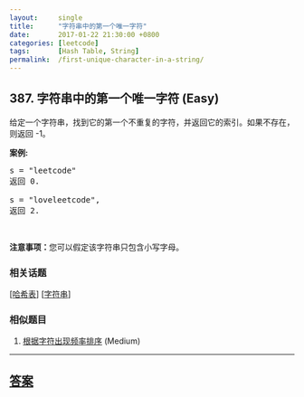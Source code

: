 ```yaml
---
layout:     single
title:      "字符串中的第一个唯一字符"
date:       2017-01-22 21:30:00 +0800
categories: [leetcode]
tags:       [Hash Table, String]
permalink:  /first-unique-character-in-a-string/
---
```


## 387. 字符串中的第一个唯一字符 (Easy)

<p>给定一个字符串，找到它的第一个不重复的字符，并返回它的索引。如果不存在，则返回 -1。</p>

<p><strong>案例:</strong></p>

<pre>
s = &quot;leetcode&quot;
返回 0.

s = &quot;loveleetcode&quot;,
返回 2.
</pre>

<p>&nbsp;</p>

<p><strong>注意事项：</strong>您可以假定该字符串只包含小写字母。</p>

### 相关话题
  [[哈希表](https://github.com/openset/leetcode/tree/master/tag/hash-table/README.md)]
  [[字符串](https://github.com/openset/leetcode/tree/master/tag/string/README.md)]

### 相似题目
  1. [根据字符出现频率排序](/sort-characters-by-frequency) (Medium)

---

## [答案](https://github.com/openset/leetcode/tree/master/problems/first-unique-character-in-a-string)
